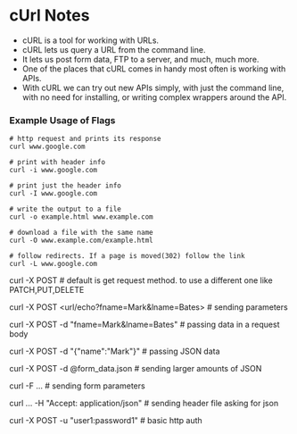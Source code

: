 # cUrl Notes
- cURL is a tool for working with URLs.
- cURL lets us query a URL from the command line.
- It lets us post form data, FTP to a server, and much, much more.
- One of the places that cURL comes in handy most often is working with APIs.
- With cURL we can try out new APIs simply, with just the command line,
  with no need for installing, or writing complex wrappers around the API.

### Example Usage of Flags

```shell
# http request and prints its response
curl www.google.com

# print with header info
curl -i www.google.com

# print just the header info
curl -I www.google.com

# write the output to a file
curl -o example.html www.example.com

# download a file with the same name
curl -O www.example.com/example.html

# follow redirects. If a page is moved(302) follow the link
curl -L www.google.com
```

curl -X POST <url> # default is get request method. to use a different one like PATCH,PUT,DELETE

curl -X POST <url/echo?fname=Mark&lname=Bates> # sending parameters

curl -X POST -d "fname=Mark&lname=Bates" <url> # passing data in a request body

curl -X POST -d "{\"name\":\"Mark\"}" <url> # passing JSON data

curl -X POST -d @form_data.json <url> # sending larger amounts of JSON

curl -F ... # sending form parameters

curl ... -H "Accept: application/json" # sending header file asking for json

curl -X POST -u "user1:password1" <url> # basic http auth 
